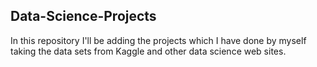 ## Data-Science-Projects ##        
In this repository I'll be adding the projects which I have done by myself taking the data sets from Kaggle and other data science web sites.                              
  
